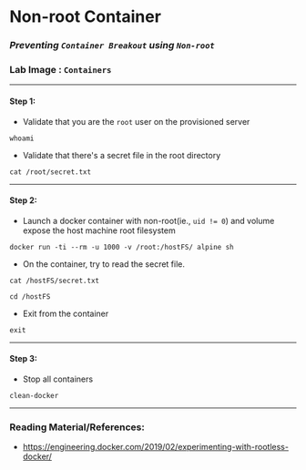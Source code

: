 # **Non-root Container**

### *Preventing `Container Breakout` using `Non-root`*

### **Lab Image : `Containers`**

-------

#### Step 1:

* Validate that you are the `root` user on the provisioned server

```commandline
whoami
```

* Validate that there's a secret file in the root directory

```commandline
cat /root/secret.txt
```

-------

#### Step 2:

* Launch a docker container with non-root(ie., `uid != 0`) and volume expose the host machine root filesystem

```commandline
docker run -ti --rm -u 1000 -v /root:/hostFS/ alpine sh
```

* On the container, try to read the secret file.

```commandline
cat /hostFS/secret.txt
```
```commandline
cd /hostFS
```

* Exit from the container

```commandline
exit
```

-------

#### Step 3:

* Stop all containers

```commandline
clean-docker
```

---------

### Reading Material/References:

* https://engineering.docker.com/2019/02/experimenting-with-rootless-docker/

